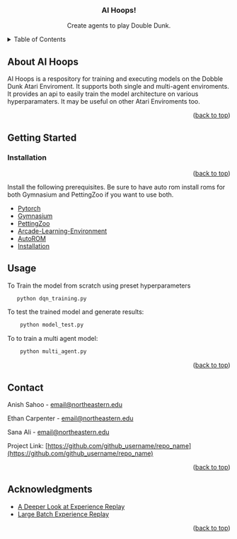 <a id="readme-top"></a>

<!-- Project Header -->
<br />
<div align="center">

<h3 align="center">AI Hoops!</h3>

  <p align="center">
    Create agents to play Double Dunk.
  </p>
</div>

<!-- TABLE OF CONTENTS -->
<details>
  <summary>Table of Contents</summary>
  <ol>
    <li>
      <a href="#about-AI-Hoops">About AI Hoops</a>
    </li>
    <li>
      <a href="#getting-started">Getting Started</a>
      <li><a href="#Installation">Installation</a></li>
    </li>
    <li><a href="#usage">Usage</a></li>
    <li><a href="#contact">Contact</a></li>
    <li><a href="#acknowledgments">Acknowledgments</a></li>
  </ol>
</details>

<!-- ABOUT THE PROJECT -->
## About AI Hoops

AI Hoops is a respository for training and executing models on the Dobble Dunk Atari Enviroment. It supports both single and multi-agent enviroments. It provides an api to easily train the model architecture on various hyperparamaters. It may be useful on other Atari Enviroments too.

<p align="right">(<a href="#readme-top">back to top</a>)</p>

<!-- GETTING STARTED -->
## Getting Started

### Installation

<p align="right">(<a href="#readme-top">back to top</a>)</p>

Install the following prerequisites. Be sure to have auto rom install roms for both Gymnasium and PettingZoo if you want to use both.
<ul>
  <li><a href="https://github.com/pytorch/pytorch">Pytorch</a></li>
  <li><a href="https://github.com/Farama-Foundation/Gymnasium">Gymnasium</a></li>
  <li><a href="https://github.com/Farama-Foundation/PettingZoo">PettingZoo</a></li>
  <li><a href="https://github.com/Farama-Foundation/Arcade-Learning-Environment">Arcade-Learning-Environment</a></li>
  <li><a href="https://github.com/Farama-Foundation/AutoROM">AutoROM</a></li>
  <li><a href="#installation">Installation</a></li>
</ul>

<!-- USAGE EXAMPLES -->
## Usage

To Train the model from scratch using preset hyperparameters
```sh
   python dqn_training.py
   ```

To test the trained model and generate results:
```sh
    python model_test.py
   ```

To to train a multi agent model:
```sh
    python multi_agent.py
   ```

<p align="right">(<a href="#readme-top">back to top</a>)</p>


<!-- CONTACT -->
## Contact

Anish Sahoo - email@northeastern.edu

Ethan Carpenter - email@northeastern.edu

Sana Ali - email@northeastern.edu

Project Link: [https://github.com/github_username/repo_name](https://github.com/github_username/repo_name)

<p align="right">(<a href="#readme-top">back to top</a>)</p>



<!-- ACKNOWLEDGMENTS -->
## Acknowledgments

* [A Deeper Look at Experience Replay](https://arxiv.org/pdf/1712.01275)
* [Large Batch Experience Replay](https://proceedings.mlr.press/v162/lahire22a/lahire22a.pdf)

<p align="right">(<a href="#readme-top">back to top</a>)</p>
